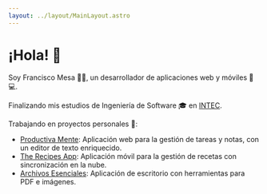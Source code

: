 ```yaml
---
layout: ../layout/MainLayout.astro
---
```


# ¡Hola! 👋

Soy Francisco Mesa 👨‍💻, un desarrollador de aplicaciones web y móviles 📱💻.

Finalizando mis estudios de Ingeniería de Software 🎓 en [INTEC](https://www.intec.edu.do/).

Trabajando en proyectos personales 🚀:

<!-- - [Anaquel](https://github.com/francids/anaquel): Aplicación móvil para organizar y seguir el progreso de lectura, con funciones de IA. -->
- [Productiva Mente](https://francids.com/productiva-mente): Aplicación web para la gestión de tareas y notas, con un editor de texto enriquecido.
- [The Recipes App](https://the-recipes.vercel.app/): Aplicación móvil para la gestión de recetas con sincronización en la nube.
- [Archivos Esenciales](https://archivos-esenciales.vercel.app/): Aplicación de escritorio con herramientas para PDF e imágenes.
<!-- - [Nobase](https://github.com/francids/nobase): Backend básico en un solo archivo. -->
